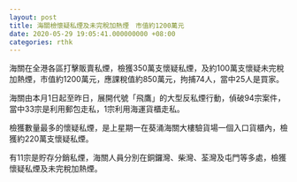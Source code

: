 ```yaml
---
layout: post
title: 海關檢懷疑私煙及未完稅加熱煙　市值約1200萬元
date: 2020-05-29 19:05:41.000000000 +08:00
categories: rthk
---
```


海關在全港各區打擊販賣私煙，檢獲350萬支懷疑私煙，及約100萬支懷疑未完稅加熱煙，市值約1200萬元，應課稅值約850萬元，拘捕74人，當中25人是買家。

海關由本月1日起至昨日，展開代號「飛鷹」的大型反私煙行動，偵破94宗案件，當中33宗是利用郵包走私，1宗利用海運貨櫃走私。

檢獲數量最多的懷疑私煙，是上星期一在葵涌海關大樓驗貨場一個入口貨櫃內，檢獲約220萬支懷疑私煙。   

有11宗是貯存分銷私煙，海關人員分別在銅鑼灣、柴灣、荃灣及屯門等多處，檢獲懷疑私煙及未完稅加熱煙。
